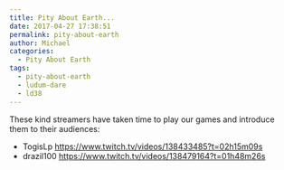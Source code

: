 ```yaml
---
title: Pity About Earth...
date: 2017-04-27 17:38:51
permalink: pity-about-earth
author: Michael
categories:
  - Pity About Earth
tags:
  - pity-about-earth
  - ludum-dare
  - ld38
---
```


These kind streamers have taken time to play our games and introduce them to their audiences:

 - TogisLp https://www.twitch.tv/videos/138433485?t=02h15m09s
 - drazil100 https://www.twitch.tv/videos/138479164?t=01h48m26s
